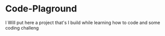 # Code-Plaground

I Will put here a project that's I build while learning how to code and some coding challeng
